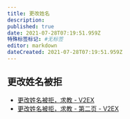 ```yaml
---
title: 更改姓名
description:
published: true
date: 2021-07-28T07:19:51.959Z
特殊标签标记: #无标签
editor: markdown
dateCreated: 2021-07-28T07:19:51.959Z
---
```


## 更改姓名被拒

+ [更改姓名被拒，求教 - V2EX](https://web.archive.org/web/20210727232007/https://www.v2ex.com/t/791892?p=1)
+ [更改姓名被拒，求教 - 第二页 - V2EX](https://web.archive.org/web/20210727231855/https://www.v2ex.com/t/791892)
